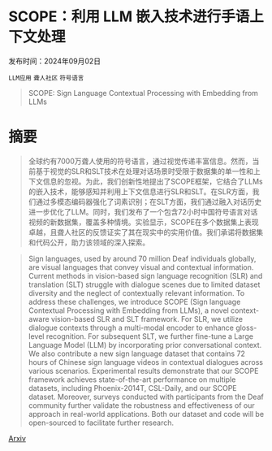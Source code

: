 # SCOPE：利用 LLM 嵌入技术进行手语上下文处理

发布时间：2024年09月02日

`LLM应用` `聋人社区` `符号语言`

> SCOPE: Sign Language Contextual Processing with Embedding from LLMs

# 摘要

> 全球约有7000万聋人使用的符号语言，通过视觉传递丰富信息。然而，当前基于视觉的SLR和SLT技术在处理对话场景时受限于数据集的单一性和上下文信息的忽视。为此，我们创新性地提出了SCOPE框架，它结合了LLMs的嵌入技术，能够感知并利用上下文信息进行SLR和SLT。在SLR方面，我们通过多模态编码器强化了词素识别；在SLT方面，我们通过融入对话历史进一步优化了LLM。同时，我们发布了一个包含72小时中国符号语言对话视频的新数据集，覆盖多种情境。实验显示，SCOPE在多个数据集上表现卓越，且聋人社区的反馈证实了其在现实中的实用价值。我们承诺将数据集和代码公开，助力该领域的深入探索。

> Sign languages, used by around 70 million Deaf individuals globally, are visual languages that convey visual and contextual information. Current methods in vision-based sign language recognition (SLR) and translation (SLT) struggle with dialogue scenes due to limited dataset diversity and the neglect of contextually relevant information. To address these challenges, we introduce SCOPE (Sign language Contextual Processing with Embedding from LLMs), a novel context-aware vision-based SLR and SLT framework. For SLR, we utilize dialogue contexts through a multi-modal encoder to enhance gloss-level recognition. For subsequent SLT, we further fine-tune a Large Language Model (LLM) by incorporating prior conversational context. We also contribute a new sign language dataset that contains 72 hours of Chinese sign language videos in contextual dialogues across various scenarios. Experimental results demonstrate that our SCOPE framework achieves state-of-the-art performance on multiple datasets, including Phoenix-2014T, CSL-Daily, and our SCOPE dataset. Moreover, surveys conducted with participants from the Deaf community further validate the robustness and effectiveness of our approach in real-world applications. Both our dataset and code will be open-sourced to facilitate further research.

[Arxiv](https://arxiv.org/abs/2409.01073)